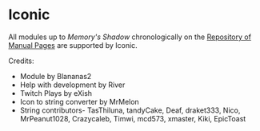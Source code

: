 # Iconic

All modules up to _Memory's Shadow_ chronologically on the [Repository of Manual Pages](https://ktane.timwi.de/) are supported by Iconic.

Credits:
- Module by Blananas2
- Help with development by River
- Twitch Plays by eXish
- Icon to string converter by MrMelon
- String contributors- TasThiluna, tandyCake, Deaf, draket333, Nico, MrPeanut1028, Crazycaleb, Timwi, mcd573, xmaster, Kiki, EpicToast
